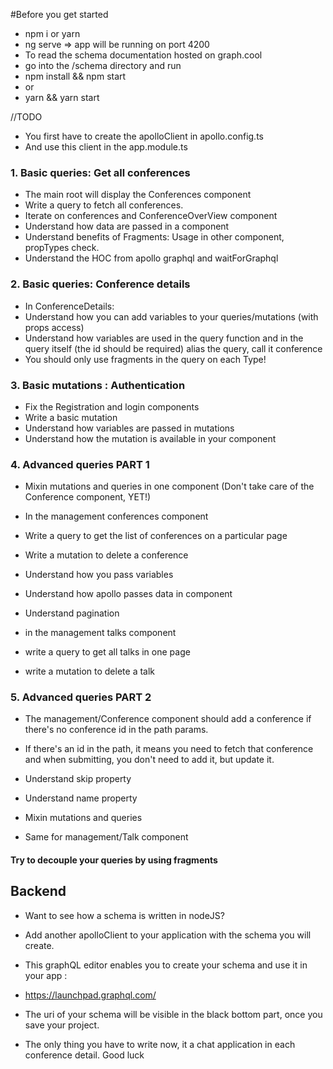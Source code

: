 
#Before you get started
- npm i or yarn 
- ng serve => app will be running on port 4200
- To read the schema documentation hosted on graph.cool
- go into the /schema directory and run 
- npm install && npm start 
- or
- yarn && yarn start

//TODO
- You first have to create the apolloClient in apollo.config.ts
- And use this client in the app.module.ts


### 1. Basic queries: Get all conferences
 - The main root will display the Conferences component
 - Write a query to fetch all conferences.
 - Iterate on conferences and ConferenceOverView component
 - Understand how data are passed in a component
 - Understand benefits of Fragments: Usage in other component, propTypes check.
 - Understand the HOC from apollo graphql and waitForGraphql

 ### 2. Basic queries: Conference details
 - In ConferenceDetails:
 - Understand how you can add variables to your queries/mutations (with props access)
 - Understand how variables are used in the query function and in the query itself
 (the id should be required)
 alias the query, call it conference
 - You should only use fragments in the query on each Type!

 ### 3. Basic mutations : Authentication
 - Fix the Registration and login components
 - Write a basic mutation
 - Understand how variables are passed in mutations
 - Understand how the mutation is available in your component

 ### 4. Advanced queries PART 1
 - Mixin mutations and queries in one component
(Don't take care of the Conference component, YET!)
 - In the management conferences component
 - Write a query to get the list of conferences on a particular page
 - Write a mutation to delete a conference
 - Understand how you pass variables
 - Understand how apollo passes data in component
 - Understand pagination

 - in the management talks component
 - write a query to get all talks in one page
 - write a mutation to delete a talk

 ### 5. Advanced queries PART 2
  - The management/Conference component should add a conference if there's no
  conference id in the path params.
  - If there's an id in the path, it means you need to fetch that conference
  and when submitting, you don't need to add it, but update it.
  - Understand skip property
  - Understand name property
  - Mixin mutations and queries

  - Same for management/Talk component

#### Try to decouple your queries by using fragments


## Backend

- Want to see how a schema is written in nodeJS?
- Add another apolloClient to your application with the schema you will create.
- This graphQL editor enables you to create your schema and use it in your app :
- https://launchpad.graphql.com/

- The uri of your schema will be visible in the black bottom part, once you save your project.

- The only thing you have to write now, it a chat application in each conference detail.
Good luck



